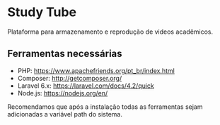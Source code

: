 # Study Tube
 Plataforma para armazenamento e reprodução de videos acadêmicos.
## Ferramentas necessárias
* PHP: https://www.apachefriends.org/pt_br/index.html
* Composer: http://getcomposer.org/
* Laravel 6.x: https://laravel.com/docs/4.2/quick
* Node.js: https://nodejs.org/en/

Recomendamos que após a instalação todas as ferramentas sejam adicionadas a variável path do sistema.

